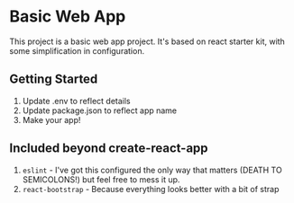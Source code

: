 # Basic Web App

This project is a basic web app project.  It's based on react starter kit, with some simplification in configuration.

## Getting Started

1. Update .env to reflect details
2. Update package.json to reflect app name
3. Make your app!

## Included beyond create-react-app

1. `eslint` - I've got this configured the only way that matters (DEATH TO SEMICOLONS!) but feel free to mess it up.
2. `react-bootstrap` - Because everything looks better with a bit of strap
